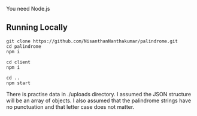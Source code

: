 You need Node.js

## Running Locally

```
git clone https://github.com/NisanthanNanthakumar/palindrome.git
cd palindrome
npm i

cd client
npm i

cd ..
npm start
```

There is practise data in ./uploads directory. I assumed the JSON structure will be an array of objects. I also assumed that the palindrome strings have no punctuation and that letter case does not matter.
